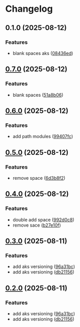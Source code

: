 # Changelog

## 0.1.0 (2025-08-12)


### Features

* blank spaces aks ([08436ed](https://github.com/Devjefffstev/terraform/commit/08436edf22a38c47d711b063e13ea535d418334f))

## [0.7.0](https://github.com/Devjefffstev/terraform/compare/aks-component@v0.6.0...aks-component@v0.7.0) (2025-08-12)


### Features

* blank spaces ([51a8b06](https://github.com/Devjefffstev/terraform/commit/51a8b062f0186835d0a39cb4ae6f6dcbc14cd705))

## [0.6.0](https://github.com/Devjefffstev/terraform/compare/aks-component@v0.5.0...aks-component@v0.6.0) (2025-08-12)


### Features

* add path modules ([99407fc](https://github.com/Devjefffstev/terraform/commit/99407fc89b96c28f82c7f17754e329e2da327075))

## [0.5.0](https://github.com/Devjefffstev/terraform/compare/aks-component@v0.4.0...aks-component@v0.5.0) (2025-08-12)


### Features

* remove space ([6d3b8f2](https://github.com/Devjefffstev/terraform/commit/6d3b8f2e52fe6ef2a91710b79e61fec3ae2af313))

## [0.4.0](https://github.com/Devjefffstev/terraform/compare/aks-component-v0.3.0...aks-component@v0.4.0) (2025-08-12)


### Features

* double add space ([992d0c8](https://github.com/Devjefffstev/terraform/commit/992d0c8d5c6cf6040d67abead89493ef219de586))
* remove sace ([b27e10f](https://github.com/Devjefffstev/terraform/commit/b27e10f4852a63bc0688f49ae501b4d556836faa))

## [0.3.0](https://github.com/Devjefffstev/terraform/compare/aks-component-v0.2.0...aks-component-v0.3.0) (2025-08-11)


### Features

* add aks versioning ([96a31bc](https://github.com/Devjefffstev/terraform/commit/96a31bcb691ec46edadd3a8522e9398c48afdca9))
* add aks versioning ([db21156](https://github.com/Devjefffstev/terraform/commit/db21156f5001861dff64724bcaac7b0313626df3))

## [0.2.0](https://github.com/Devjefffstev/terraform/compare/v0.1.0...v0.2.0) (2025-08-11)


### Features

* add aks versioning ([96a31bc](https://github.com/Devjefffstev/terraform/commit/96a31bcb691ec46edadd3a8522e9398c48afdca9))
* add aks versioning ([db21156](https://github.com/Devjefffstev/terraform/commit/db21156f5001861dff64724bcaac7b0313626df3))
